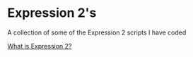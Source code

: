 # Expression 2's

A collection of some of the Expression 2 scripts I have coded

[What is Expression 2?](https://github.com/wiremod/wire/wiki/Expression-2)
